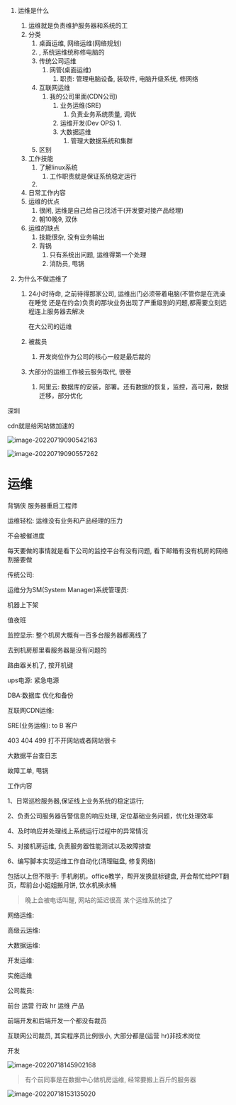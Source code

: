 1. 运维是什么
   1. 运维就是负责维护服务器和系统的工
   2. 分类
      1. 桌面运维, 网络运维(网络规划)
      2. , 系统运维统称修电脑的
      3. 传统公司运维
         1. 网管(桌面运维)
            1. 职责: 管理电脑设备, 装软件, 电脑升级系统, 修网络
      4. 互联网运维
         1. 我的公司里面(CDN公司)
            1. 业务运维(SRE)
               1. 负责业务系统质量, 调优
            2. 运维开发(Dev OPS)
               1. 
            3. 大数据运维
               1. 管理大数据系统和集群
      5. 区别
   3. 工作技能
      1. 了解linux系统
         1. 工作职责就是保证系统稳定运行
      2. 
   4. 日常工作内容
   5. 运维的优点
      1. 很闲, 运维是自己给自己找活干(开发要对接产品经理)
      2. 朝10晚9, 双休
   6. 运维的缺点
      1. 技能很杂, 没有业务输出
      2. 背锅
         1. 只有系统出问题, 运维得第一个处理
         2. 消防员, 甩锅

2. 为什么不做运维了

   1. 24小时待命, 之前待得那家公司, 运维出门必须带着电脑(不管你是在洗澡 在睡觉 还是在约会)负责的那块业务出现了严重级别的问题,都需要立刻远程连上服务器去解决

      在大公司的运维

   2. 被裁员
      1. 开发岗位作为公司的核心一般是最后裁的

   3. 大部分的运维工作被云服务取代, 很卷
      1. 阿里云: 数据库的安装，部署。还有数据的恢复，监控，高可用，数据迁移，部分优化

深圳

cdn就是给网站做加速的



![image-20220719090542163](运维.assets/image-20220719090542163.png)

![image-20220719090557262](运维.assets/image-20220719090557262.png)

# 运维

背锅侠 服务器重启工程师

运维轻松: 运维没有业务和产品经理的压力

不会被催进度

每天要做的事情就是看下公司的监控平台有没有问题, 看下邮箱有没有机房的网络割接要做



传统公司: 

运维分为SM(System Manager)系统管理员:



机器上下架

值夜班

监控显示: 整个机房大概有一百多台服务器都离线了

去到机房那里看服务器是没有问题的

路由器关机了, 按开机键

ups电源: 紧急电源

DBA:数据库 优化和备份



互联网CDN运维:

SRE(业务运维): to B 客户

403 404 499 打不开网站或者网站很卡

大数据平台查日志



故障工单, 甩锅

工作内容

1、日常巡检服务器,保证线上业务系统的稳定运行;

2、负责公司服务器告警信息的响应处理, 定位基础业务问题，优化处理效率

4、及时响应并处理线上系统运行过程中的异常情况 

5、对接机房运维, 负责服务器性能测试以及故障排查

6、编写脚本实现运维工作自动化(清理磁盘, 修复网络)

包括以上但不限于: 手机刷机，office教学，帮开发换鼠标键盘, 开会帮忙给PPT翻页，帮前台小姐姐搬月饼, 饮水机换水桶

> 晚上会被电话叫醒, 网站的延迟很高 某个运维系统挂了



网络运维:

高级云运维: 

大数据运维:

开发运维:

实施运维



公司裁员:

前台 运营 行政 hr 运维 产品

前端开发和后端开发一个都没有裁员

互联网公司裁员, 其实程序员比例很小, 大部分都是(运营 hr)非技术岗位

开发







![image-20220718145902168](运维.assets/image-20220718145902168.png)

> 有个前同事是在数据中心做机房运维, 经常要搬上百斤的服务器



![image-20220718153135020](运维.assets/image-20220718153135020.png)